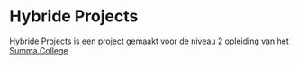 # Hybride Projects

Hybride Projects is een project gemaakt voor de niveau 2 opleiding van het [Summa College](https://www.summacollege.nl/opleidingen/medewerker-ict-support-bol/) 
